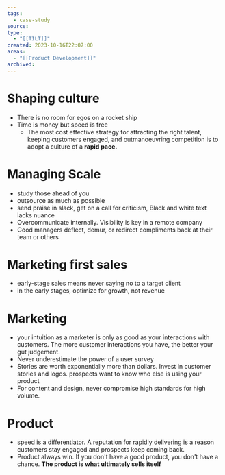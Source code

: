 ```yaml
---
tags:
  - case-study
source: 
type:
  - "[[TILT]]"
created: 2023-10-16T22:07:00
areas:
  - "[[Product Development]]"
archived:
---
```

# Shaping culture

- There is no room for egos on a rocket ship
- Time is money but speed is free
    - The most cost effective strategy for attracting the right talent, keeping customers engaged, and outmanoeuvring competition is to adopt a culture of a **rapid pace.**

# Managing Scale

- study those ahead of you
- outsource as much as possible
- send praise in slack, get on a call for criticism, Black and white text lacks nuance
- Overcommunicate internally. Visibility is key in a remote company
- Good managers deflect, demur, or redirect compliments back at their team or others

# Marketing first sales

- early-stage sales means never saying no to a target client
- in the early stages, optimize for growth, not revenue

# Marketing

- your intuition as a marketer is only as good as your interactions with customers. The more customer interactions you have, the better your gut judgement.
- Never underestimate the power of a user survey
- Stories are worth exponentially more than dollars. Invest in customer stories and logos. prospects want to know who else is using your product
- For content and design, never compromise high standards for high volume.

# Product

- speed is a differentiator. A reputation for rapidly delivering is a reason customers stay engaged and prospects keep coming back.
- Product always win. If you don't have a good product, you don't have a chance. **The product is what ultimately sells itself**
